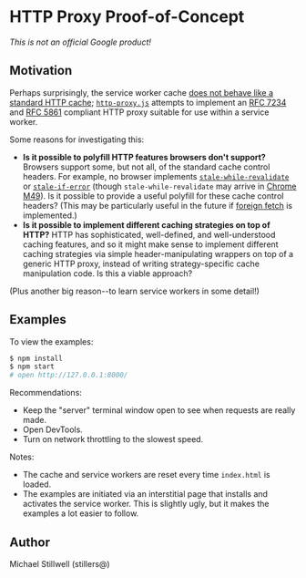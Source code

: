 # HTTP Proxy Proof-of-Concept

*This is not an official Google product!*

## Motivation

Perhaps surprisingly, the service worker cache [does not behave like a standard
HTTP cache](http://stackoverflow.com/a/35152817/11543);
[`http-proxy.js`](/docs/http-proxy.html) attempts to implement an [RFC
7234](https://tools.ietf.org/html/rfc7234) and [RFC
5861](https://tools.ietf.org/html/rfc5861) compliant HTTP proxy suitable for use
within a service worker.

Some reasons for investigating this:

* **Is it possible to polyfill HTTP features browsers don't support?** Browsers support some, but not all, of the standard cache control headers. For example, no browser implements [`stale-while-revalidate`](https://tools.ietf.org/html/rfc5861#section-3) or [`stale-if-error`](https://tools.ietf.org/html/rfc5861#section-4) (though `stale-while-revalidate` may arrive in [Chrome M49](https://www.chromestatus.com/feature/5050913014153216)). Is it possible to provide a useful polyfill for these cache control headers? (This may be particularly useful in the future if [foreign fetch](https://www.chromestatus.com/feature/5684130679357440) is implemented.)
* **Is it possible to implement different caching strategies on top of HTTP?** HTTP has sophisticated, well-defined, and well-understood caching features, and so it might make sense to implement different caching strategies via simple header-manipulating wrappers on top of a generic HTTP proxy, instead of writing strategy-specific cache manipulation code. Is this a viable approach?

(Plus another big reason--to learn service workers in some detail!)

## Examples

To view the examples:

````sh
$ npm install
$ npm start
# open http://127.0.0.1:8000/
````

Recommendations:

* Keep the "server" terminal window open to see when requests are really made.
* Open DevTools.
* Turn on network throttling to the slowest speed.

Notes:

* The cache and service workers are reset every time `index.html` is loaded.
* The examples are initiated via an interstitial page that installs and activates the service worker. This is slightly ugly, but it makes the examples a lot easier to follow.

## Author

Michael Stillwell (stillers@)
